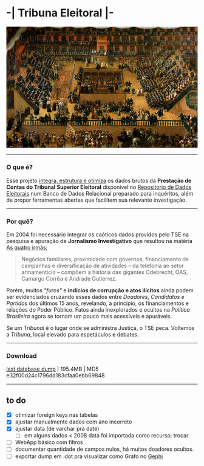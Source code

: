 # -| Tribuna Eleitoral |-

[![auto-de-fe](doc/francisco_rizi-auto_de_fe.jpg)](https://upload.wikimedia.org/wikipedia/commons/2/28/Francisco_rizi-auto_de_fe.jpg)


----
### O que é?
Esse projeto [integra, estrutura e otimiza](doc/metodologia.md) os dados brutos da **Prestação de Contas do Tribunal Superior Eleitoral** disponível no [Repositório de Dados Eleitorais](http://www.tse.jus.br/eleicoes/estatisticas/repositorio-de-dados-eleitorais/) num Banco de Dados Relacional preparado para inquéritos, além de propor ferramentas abertas que facilitem sua relevante investigação.

----
### Por quê?

Em 2004 foi necessário integrar os caóticos dados providos pelo TSE na pesquisa e apuração de **Jornalismo Investigativo** que resultou na matéria [As quatro irmãs](http://apublica.org/2014/06/as-quatro-irmas/);
> Negócios familiares, proximidade com governos, financiamento de campanhas e diversificação de atividades – da telefonia ao setor armamentício – compõem a história das gigantes Odebrecht, OAS, Camargo Corrêa e Andrade Gutierrez.

Porém, muitos *"furos"* e **indícios de corrupção e atos ilícitos** ainda podem ser evidenciados cruzando esses dados entre *Doadores, Candidatos e Partidos* dos últimos 15 anos, revelando, a princípio, os financiamentos e relações do Poder Público. Fatos ainda inexplorados e ocultos na *Política Brasileira* agora se tornam um pouco mais acessíveis e apuráveis.

Se um *Tribunal* é o lugar onde se administra Justiça, o TSE peca. Voltemos a *Tribuna*, local elevado para espetáculos e debates.

---
### Download

[last database dump](http://extrapolo.com/projeto/tse/tse2016.sql.tar.bz2) | 195.4MB | MD5 e32f00d24c1796dd183cfaa0ebb69848

---

## to do
- [x] otimizar foreign keys nas tabelas
- [x] ajustar manualmente dados com ano incorreto
- [x] ajustar data (de varchar pra date)
  - [ ] em alguns dados < 2008 data foi importada como recurso; trocar
- [ ] WebApp básico com filtros
- [ ] documentar quantidade de campos nulos, há muitos doadores ocultos.
- [ ] exportar dump em .dot pra visualizar como Grafo no [Gephi](http://gephi.org)
